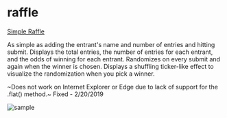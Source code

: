 # raffle

[Simple Raffle](https://jhadev.github.io/raffle/)

As simple as adding the entrant's name and number of entries and hitting submit. Displays the total entries, the number of entries for each entrant, and the odds of winning for each entrant. Randomizes on every submit and again when the winner is chosen. Displays a shuffling ticker-like effect to visualize the randomization when you pick a winner.

~Does not work on Internet Explorer or Edge due to lack of support for the .flat() method.~ Fixed - 2/20/2019

![sample](https://user-images.githubusercontent.com/42519030/53701452-8923f000-3dcb-11e9-8d2e-69ca8b2d2452.gif)


